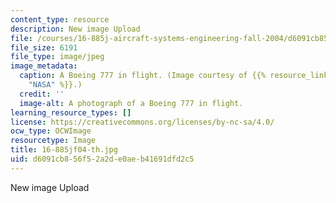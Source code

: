 ```yaml
---
content_type: resource
description: New image Upload
file: /courses/16-885j-aircraft-systems-engineering-fall-2004/d6091cb856f52a2de0aeb41691dfd2c5_16-885jf04-th.jpg
file_size: 6191
file_type: image/jpeg
image_metadata:
  caption: A Boeing 777 in flight. (Image courtesy of {{% resource_link "4a0b41ba-2879-409d-a5cc-789e8d2231fd"
    "NASA" %}}.)
  credit: ''
  image-alt: A photograph of a Boeing 777 in flight.
learning_resource_types: []
license: https://creativecommons.org/licenses/by-nc-sa/4.0/
ocw_type: OCWImage
resourcetype: Image
title: 16-885jf04-th.jpg
uid: d6091cb8-56f5-2a2d-e0ae-b41691dfd2c5
---
```

New image Upload